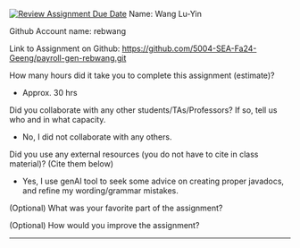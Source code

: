 [![Review Assignment Due Date](https://classroom.github.com/assets/deadline-readme-button-22041afd0340ce965d47ae6ef1cefeee28c7c493a6346c4f15d667ab976d596c.svg)](https://classroom.github.com/a/0MNG42B5)
Name: Wang Lu-Yin

Github Account name: rebwang

Link to Assignment on Github: https://github.com/5004-SEA-Fa24-Geeng/payroll-gen-rebwang.git

How many hours did it take you to complete this assignment (estimate)?

* Approx. 30 hrs

Did you collaborate with any other students/TAs/Professors? If so, tell us who and in what
capacity.

* No, I did not collaborate with any others.
  
Did you use any external resources (you do not have to cite in class material)? (Cite them below)

* Yes, I use genAI tool to seek some advice on creating proper javadocs, and refine my wording/grammar mistakes.


(Optional) What was your favorite part of the assignment?

(Optional) How would you improve the assignment?

---

